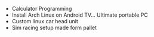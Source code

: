 - Calculator Programming
- Install Arch Linux on Android TV... Ultimate portable PC
- Custom linux car head unit 
- Sim racing setup made form pallet






